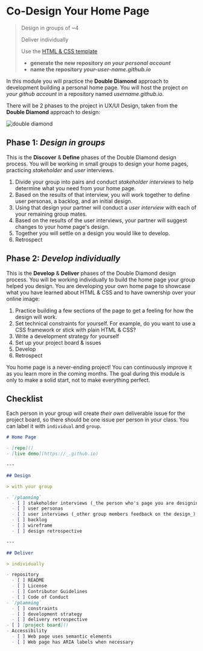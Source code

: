 # Co-Design Your Home Page

> Design in groups of ~4
>
> Deliver individually
>
> Use the
> [HTML & CSS template](https://github.com/HackYourFutureBelgium/template-html-css)
>
> - **generate the new repository _on your personal account_**
> - **name the repository _your-user-name.github.io_**

In this module you will practice the **Double Diamond** approach to development
building a personal home page. You will host the project _on your github
account_ in a repository named _username.github.io_.

There will be 2 phases to the project in UX/UI Design, taken from the **Double
Diamond** approach to design:

![double diamond](../assets/double-diamond.jpg)

## Phase 1: _Design in groups_

This is the **Discover** & **Define** phases of the Double Diamond design
process. You will be working in small groups to design your home pages,
practicing _stakeholder_ and _user_ interviews.

1. Divide your group into pairs and conduct _stakeholder interviews_ to help
   determine what you need from your home page.
2. Based on the results of that interview, you will work together to define user
   personas, a backlog, and an initial design.
3. Using that design your partner will conduct a _user interview_ with each of
   your remaining group mates.
4. Based on the results of the user interviews, your partner will suggest
   changes to your home page's design.
5. Together you will settle on a design you would like to develop.
6. Retrospect

## Phase 2: _Develop individually_

This is the **Develop** & **Deliver** phases of the Double Diamond design
process. You will be working individually to build the home page your group
helped you design. You are developing your own home page to showcase what you
have learned about HTML & CSS and to have ownership over your online image:

1. Practice building a few sections of the page to get a feeling for how the
   design will work.
2. Set technical constraints for yourself. For example, do you want to use a CSS
   framework or stick with plain HTML & CSS?
3. Write a development strategy for yourself
4. Set up your project board & issues
5. Develop
6. Retrospect

You home page is a never-ending project! You can continuously improve it as you
learn more in the coming months. The goal during this module is only to make a
solid start, not to make everything perfect.

## Checklist

Each person in your group will create _their own_ deliverable issue for the
project board, so there should be one issue per person in your class. You can
label it with `individual` and `group`.

```markdown
# Home Page

- [repo]()
- [live demo](https://_.github.io)

---

## Design

> with your group

- `/planning`
  - [ ] stakeholder interviews (_the person who's page you are designing_)
  - [ ] user personas
  - [ ] user interviews (_other group members feedback on the design_)
  - [ ] backlog
  - [ ] wireframe
  - [ ] design retrospective

---

## Deliver

> individually

- repository
  - [ ] README
  - [ ] License
  - [ ] Contributor Guidelines
  - [ ] Code of Conduct
- `/planning`
  - [ ] constraints
  - [ ] development strategy
  - [ ] delivery retrospective
- [ ] [project board]()
- Accessibility
  - [ ] Web page uses semantic elements
  - [ ] Web page has ARIA labels when necessary
```
